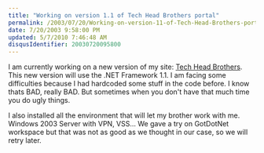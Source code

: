 ```yaml
---
title: "Working on version 1.1 of Tech Head Brothers portal"
permalink: /2003/07/20/Working-on-version-11-of-Tech-Head-Brothers-portal/
date: 7/20/2003 9:58:00 PM
updated: 5/7/2010 7:46:48 AM
disqusIdentifier: 20030720095800
---
```




I am currently working on a new version of my site: [Tech Head Brothers](http://www.techheadbrothers.com "Tech Head Brothers"). This new version will use the .NET 
Framework 1.1. I am facing some difficulties because I had hardcoded some stuff 
in the code before. I know thats BAD, really BAD. But sometimes when you don't 
have that much time you do ugly things.
<!-- more -->

I also installed all the environment that will let my brother work with me. 
Windows 2003 Server with VPN, VSS... We gave a try on GotDotNet workspace but 
that was not as good as we thought in our case, so we will retry 
later.
